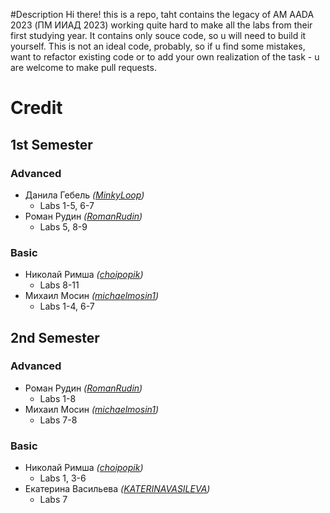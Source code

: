 #Description
Hi there! this is a repo, taht contains the legacy of AM AADA 2023 (ПМ ИИАД 2023) working quite hard to make all the labs from their first studying year. It contains only souce code, so u will need to build it yourself. 
This is not an ideal code, probably, so if u find some mistakes, want to refactor existing code or to add your own realization of the task - u are welcome to make pull requests.

# **Credit**
## 1st Semester
### Advanced
* Данила Гебель *([MinkyLoop](https://github.com/MinkyLoop))*
  - Labs 1-5, 6-7 
* Роман Рудин *([RomanRudin](https://github.com/RomanRudin))*
  - Labs 5, 8-9 
### Basic
* Николай Римша *([choipopik](https://github.com/choipopik))*
  - Labs 8-11
* Михаил Мосин *([michaelmosin1](https://github.com/michaelmosin1))*
  - Labs 1-4, 6-7

## 2nd Semester
### Advanced
* Роман Рудин *([RomanRudin](https://github.com/RomanRudin))*
  - Labs 1-8
* Михаил Мосин *([michaelmosin1](https://github.com/michaelmosin1))*
  - Labs 7-8
### Basic
* Николай Римша *([choipopik](https://github.com/choipopik))*
  - Labs 1, 3-6
* Екатерина Васильева *([KATERINAVASILEVA](https://github.com/KATERINAVASILEVA))*
  - Labs 7

